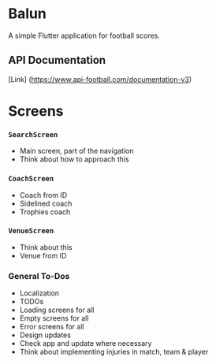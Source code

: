 # Balun

A simple Flutter application for football scores.

## API Documentation
[Link] (https://www.api-football.com/documentation-v3)

# Screens

### `SearchScreen`

* Main screen, part of the navigation
* Think about how to approach this

### `CoachScreen`

* Coach from ID
* Sidelined coach
* Trophies coach

### `VenueScreen`

* Think about this
* Venue from ID

### General To-Dos

* Localization
* TODOs
* Loading screens for all
* Empty screens for all
* Error screens for all
* Design updates
* Check app and update where necessary
* Think about implementing injuries in match, team & player

